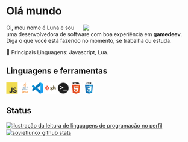 # Olá mundo

<img align="right" width="300" src="https://media.tenor.com/BJ-9w-MUVCMAAAAC/tis100-sad.gif" />
<p align="left"> 
 Oi, meu nome é Luna e sou uma desenvolvedora de software com boa experiência em <strong>gamedeev</strong>.<br>
  Diga o que você está fazendo no momento, se trabalha ou estuda.
</p>

<p align="left">
  🦄 Principais Linguagens: Javascript, Lua.
</p>


## Linguagens e ferramentas
<code><img
    height="30"
    src="https://raw.githubusercontent.com/github/explore/80688e429a7d4ef2fca1e82350fe8e3517d3494d/topics/javascript/javascript.png"
    alt="Logo javascript"/></code>
<code><img
    height="30"
    src="https://raw.githubusercontent.com/github/explore/80688e429a7d4ef2fca1e82350fe8e3517d3494d/topics/java/java.png"
    alt="Logo java"/></code>
<code><img
    height="30"
    src="https://raw.githubusercontent.com/github/explore/80688e429a7d4ef2fca1e82350fe8e3517d3494d/topics/visual-studio-code/visual-studio-code.png"
    alt="Logo visual studio"/></code>
<code><img
    height="30"
    src="https://raw.githubusercontent.com/github/explore/80688e429a7d4ef2fca1e82350fe8e3517d3494d/topics/git/git.png"
    alt="Logo git"/></code>
<code><img
    height="30"
    src="https://raw.githubusercontent.com/github/explore/80688e429a7d4ef2fca1e82350fe8e3517d3494d/topics/terminal/terminal.png"
    alt="Logo terminal"/></code>
<code><img
    height="30"
    src="https://raw.githubusercontent.com/github/explore/80688e429a7d4ef2fca1e82350fe8e3517d3494d/topics/html/html.png"
    alt="Logo HTML"/></code>
<code><img
    height="30"
    src="https://raw.githubusercontent.com/github/explore/80688e429a7d4ef2fca1e82350fe8e3517d3494d/topics/css/css.png"
    alt="Logo CSS"/></code>

## Status

<a href="https://github.com/sovietlunox" title="ilustração do mapeamento de linguagens">
  <img align="center" src="https://github-readme-stats.vercel.app/api/top-langs/?username=sovietlunox&theme=dark&hide_langs_below=1" alt="ilustração da leitura de linguagens de programação no perfil"/>
</a>

<a href="https://github.com/sovietlunox" title="ilustração do mapeamento do perfil">
 <img align="center" src="https://github-readme-stats.vercel.app/api?username=sovietlunox&show_icons=true&theme=dark&line_height=27" alt="sovietlunox github stats"/>
</a>
<br>
